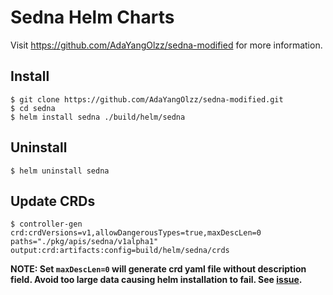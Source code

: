 # Sedna Helm Charts

Visit https://github.com/AdaYangOlzz/sedna-modified for more information.

## Install

```
$ git clone https://github.com/AdaYangOlzz/sedna-modified.git
$ cd sedna
$ helm install sedna ./build/helm/sedna
```

## Uninstall

```
$ helm uninstall sedna
```

## Update CRDs

```
$ controller-gen crd:crdVersions=v1,allowDangerousTypes=true,maxDescLen=0 paths="./pkg/apis/sedna/v1alpha1" output:crd:artifacts:config=build/helm/sedna/crds
```

**NOTE: Set `maxDescLen=0` will generate crd yaml file without description field. Avoid too large data causing helm installation to fail. See [issue](https://github.com/helm/helm/issues/6711).**

